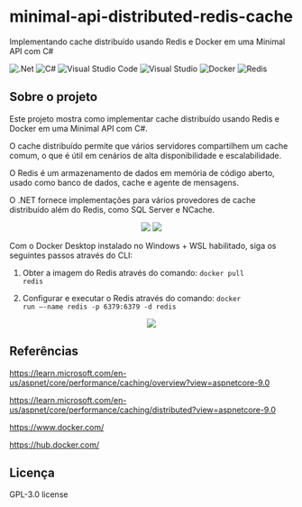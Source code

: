 # minimal-api-distributed-redis-cache
Implementando cache distribuído usando Redis e Docker em uma Minimal API com C#

![.Net](https://img.shields.io/badge/.NET-5C2D91?style=for-the-badge&logo=.net&logoColor=white)
![C#](https://img.shields.io/badge/c%23-%23239120.svg?style=for-the-badge&logo=c-sharp&logoColor=white)
![Visual Studio Code](https://img.shields.io/badge/Visual%20Studio%20Code-0078d7.svg?style=for-the-badge&logo=visual-studio-code&logoColor=white)
![Visual Studio](https://img.shields.io/badge/Visual%20Studio-5C2D91.svg?style=for-the-badge&logo=visual-studio&logoColor=white)
![Docker](https://img.shields.io/badge/docker-%230db7ed.svg?style=for-the-badge&logo=docker&logoColor=white)
![Redis](https://img.shields.io/badge/redis-%23DD0031.svg?style=for-the-badge&logo=redis&logoColor=white)

## Sobre o projeto
Este projeto mostra como implementar cache distribuído usando Redis e Docker em uma Minimal API com C#.

O cache distribuído permite que vários servidores compartilhem um cache comum, o que é útil em cenários de alta disponibilidade e escalabilidade.

O Redis é um armazenamento de dados em memória de código aberto, usado como banco de dados, cache e agente de mensagens.

O .NET fornece implementações para vários provedores de cache distribuído além do Redis, como SQL Server e NCache.

<div align="center">
    <img src="https://github.com/user-attachments/assets/97ff1815-ea35-42ce-8e24-9f6bbacd9935"</img>
    <img src="https://github.com/user-attachments/assets/4c84fdac-9165-4761-a23f-94672c5de3b2"</img>
</div>

Com o Docker Desktop instalado no Windows + WSL habilitado, siga os seguintes passos através do CLI:

1. Obter a imagem do Redis através do comando: <code>docker pull redis</code>

2. Configurar e executar o Redis através do comando: <code>docker run –-name redis -p 6379:6379 -d redis</code>

<div align="center">
    <img src="https://github.com/user-attachments/assets/0ab54f5d-276e-4b54-9a4e-3caf5cc369f9"</img>
</div>

## Referências
https://learn.microsoft.com/en-us/aspnet/core/performance/caching/overview?view=aspnetcore-9.0

https://learn.microsoft.com/en-us/aspnet/core/performance/caching/distributed?view=aspnetcore-9.0

https://www.docker.com/

https://hub.docker.com/

## Licença
GPL-3.0 license
